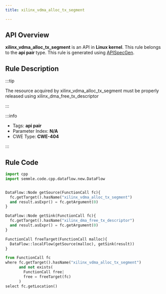 ```yaml
---
title: xilinx_vdma_alloc_tx_segment

---
```



## API Overview
**xilinx_vdma_alloc_tx_segment** is an API in **Linux kernel**. This rule belongs to the **api pair** type. This rule is generated using [APISpecGen](../../tools/APISpecGen).
## Rule Description

:::tip

The resource acquired by xilinx_vdma_alloc_tx_segment must be properly released using xilinx_dma_free_tx_descriptor

:::

:::info

- Tags: **api pair**
- Parameter Index: **N/A**
- CWE Type: **CWE-404**

:::

## Rule Code
```python
import cpp
import semmle.code.cpp.dataflow.new.DataFlow


DataFlow::Node getSource(FunctionCall fc){
  fc.getTarget().hasName("xilinx_vdma_alloc_tx_segment")
  and result.asExpr() = fc.getArgument(0)
}

DataFlow::Node getSink(FunctionCall fc){
  fc.getTarget().hasName("xilinx_dma_free_tx_descriptor")
  and result.asExpr() = fc.getArgument(0)
}

FunctionCall freeTarget(FunctionCall malloc){
  DataFlow::localFlow(getSource(malloc), getSink(result))
}

from FunctionCall fc
where fc.getTarget().hasName("xilinx_vdma_alloc_tx_segment")
      and not exists(
        FunctionCall free| 
        free = freeTarget(fc)
      )
select fc.getLocation()

    
```